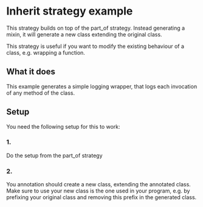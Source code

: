 # Inherit strategy example

This strategy builds on top of the part_of strategy.
Instead generating a mixin, it will generate a new class extending the original class.

This strategy is useful if you want to modify the existing behaviour of a class, e.g. wrapping a function.

## What it does

This example generates a simple logging wrapper, that logs each invocation of any method of the class.

## Setup

You need the following setup for this to work:

### 1. 

Do the setup from the part_of strategy

### 2.

You annotation should create a new class, extending the annotated class. 
Make sure to use your new class is the one used in your program, 
e.g. by prefixing your original class and removing this prefix in the generated class.
